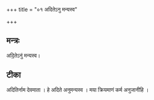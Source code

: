 +++
title = "०१ अदितेऽनु मन्यस्व"

+++
## मन्त्रः

अदि॒तेऽनु॑ मन्यस्व।  

## टीका
अदितिर्नाम देवमाता । हे अदिते अनुमन्यस्व । मया क्रियमाणं कर्म अनुजानीहि ।

